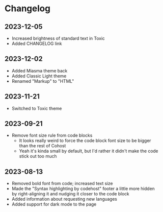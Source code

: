# Changelog

## 2023-12-05

- Increased brightness of standard text in Toxic
- Added CHANGELOG link

## 2023-12-02

- Added Miasma theme back
- Added Classic Light theme
- Renamed "Markup" to "HTML"

## 2023-11-21

- Switched to Toxic theme

## 2023-09-21

- Remove font size rule from code blocks
  - It looks really weird to force the code block font size to be bigger than
    the rest of Cohost
  - Yeah it's kinda small by default, but I'd rather it didn't make the code
    stick out too much

## 2023-08-13

- Removed bold font from code; increased text size
- Made the "Syntax highlighting by codehost" footer a little more hidden by
  right-aligning it and nudging it closer to the code block
- Added information about requesting new languages
- Added support for dark mode to the page
